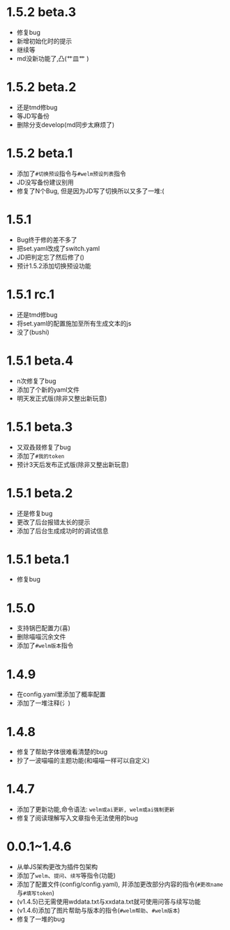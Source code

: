 # 1.5.2 beta.3
* 修复bug
* 新增初始化时的提示
* 继续等
* md没新功能了,凸(艹皿艹 )

# 1.5.2 beta.2
* 还是tmd修bug
* 等JD写备份
* 删除分支develop(md同步太麻烦了)

# 1.5.2 beta.1
* 添加了`#切换预设`指令与`#welm预设列表`指令
* JD没写备份建议别用
* 修复了N个Bug, 但是因为JD写了切换所以又多了一堆:(

# 1.5.1
* Bug终于修的差不多了
* 把set.yaml改成了switch.yaml
* JD把判定忘了然后修了()
* 预计1.5.2添加切换预设功能

# 1.5.1 rc.1
* 还是tmd修bug
* 将set.yaml的配置施加至所有生成文本的js
* 没了(bushi)

# 1.5.1 beta.4
* n次修复了bug
* 添加了个新的yaml文件
* 明天发正式版(除非又整出新玩意)

# 1.5.1 beta.3
* 又双叒叕修复了bug
* 添加了`#我的token`
* 预计3天后发布正式版(除非又整出新玩意)

# 1.5.1 beta.2
* 还是修复bug
* 更改了后台报错太长的提示
* 添加了后台生成成功时的调试信息

# 1.5.1 beta.1
* 修复bug

# 1.5.0
* 支持锅巴配置力(喜)
* 删除喵喵沉余文件
* 添加了`#welm版本`指令

# 1.4.9
* 在config.yaml里添加了概率配置
* 添加了一堆注释(氵)

# 1.4.8
* 修复了帮助字体很难看清楚的bug
* 抄了一波喵喵的主题功能(和喵喵一样可以自定义)

# 1.4.7
* 添加了更新功能,命令语法: `welm或ai更新, welm或ai强制更新`
* 修复了阅读理解写入文章指令无法使用的bug

# 0.0.1~1.4.6
* 从单JS架构更改为插件包架构
* 添加了`welm`、`提问`、`续写`等指令(功能)
* 添加了配置文件(config/config.yaml), 并添加更改部分内容的指令(`#更改name`与`#填写token`)
* (v1.4.5)已无需使用wddata.txt与xxdata.txt就可使用问答与续写功能
* (v1.4.6)添加了图片帮助与版本的指令(`#welm帮助`、`#welm版本`)
* 修复了一堆的bug